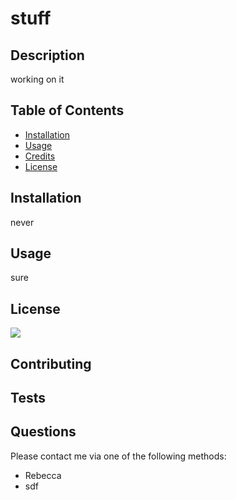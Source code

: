 # stuff

  ## Description
  working on it


  ## Table of Contents 
  - [Installation](#installation)
  - [Usage](#usage)
  - [Credits](#credits)
  - [License](#license)
  

  ## Installation
  never


  ## Usage
  sure


  ## License

  ![](https://img.shields.io/badge/license-Apache-red)
  
  ## Contributing 
  
  
  ## Tests
  
  
  ## Questions
   Please contact me via one of the following methods: 
   
   * Rebecca
   * sdf
